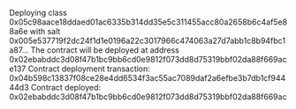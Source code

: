 Deploying class 0x05c98aace18ddaed01ac6335b314dd35e5c311455acc80a2658b6c4af5e88a6e with salt 0x005e537719f2dc24f1d1e0196a22c3017966c474063a27d7abb1c8b94fbc1a87...
The contract will be deployed at address 0x02ebabddc3d08f47b1bc9bb6cd0e9812f073dd8d75319bbf02da88f669ace137
Contract deployment transaction: 0x04b598c13837f08ce28e4dd6534f3ac55ac7089daf2a6efbe3b7db1cf94444d3
Contract deployed:
0x02ebabddc3d08f47b1bc9bb6cd0e9812f073dd8d75319bbf02da88f669ac